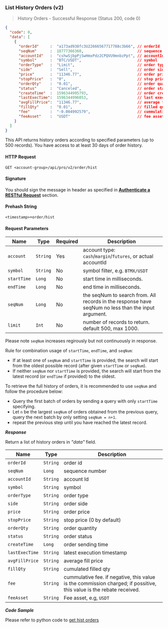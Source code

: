 ### List History Orders (v2)

>  History Orders - Successful Response (Status 200, code 0)

```json
{
  "code": 0,
  "data": [
    {
      "orderId"     :  "a173ad938fc3U22666567717788c3b66", // orderId
      "seqNum"      :  18777366360,                        // sequence number
      "accountId"   :  "cshwSjbpPjSwHmxPdz2CPQVU9mnbzPpt", // accountId 
      "symbol"      :  "BTC/USDT",                         // symbol
      "orderType"   :  "Limit",                            // order type (Limit/Market/StopMarket/StopLimit)
      "side"        :  "Sell",                             // order side (Buy/Sell)
      "price"       :  "11346.77",                         // order price
      "stopPrice"   :  "0",                                // stop price (0 by default)
      "orderQty"    :  "0.01",                             // order quantity (in base asset)
      "status"      :  "Canceled",                         // order status (Filled/Canceled/Rejected)
      "createTime"  :  1596344995793,                      // order creation time
      "lastExecTime":  1596344996053,                      // last execution time
      "avgFillPrice":  "11346.77",                         // average filled price
      "fillQty"     :  "0.01",                             // filled quantity (in base asset)
      "fee"         :  "-0.004992579",                     // cummulative fee. if negative, this value is the commission charged; if possitive, this value is the rebate received.
      "feeAsset"    :  "USDT"                              // fee asset
    }
  ]
}
```

This API returns history orders according to specified parameters (up to 500 records). You have access to at least 30 days of order history.

#### HTTP Request

`GET <account-group>/api/pro/v2/order/hist`

#### Signature

You should sign the message in header as specified in [**Authenticate a RESTful Request**](#sign-a-request) section.

#### Prehash String

`<timestamp>+order/hist`

#### Request Parameters

 Name            | Type      | Required | Description
---------------- | --------- | -------- | -------------------------------------------------------------------------------------------
 `account`       | `String`  | Yes      | account type: `cash`/`margin`/`futures`, or actual accountId
 `symbol`        | `String`  | No       | symbol filter, e.g. `BTMX/USDT`
 `startTime`     | `Long`    | No       | start time in milliseconds.
 `endTime`       | `Long`    | No       | end time in milliseconds.
 `seqNum`        | `Long`    | No       | the seqNum to search from. All records in the response have seqNum no less than the input argument.
 `limit`         | `Int`     | No       | number of records to return. default 500, max 1000. 

Please note `seqNum` increases regirously but not continuously in response.

Rule for combination usage of `startTime`, `endTime`, and `seqNum`: 
 * If at least one of `seqNum` and `startTime` is provided, the search will start from the oldest possible record (after given `startTime` or `seqNum`).
 * If neither `seqNum` nor `startTime` is provided, the search will start from the latest record (or `endTime` if provided) to the oldest.

To retrieve the full history of orders, it is recommended to use `seqNum` and follow the procedure below:
 * Query the first batch of orders by sending a query with only `startTime` specifying. 
 * Let `n` be the largest `seqNum` of orders obtained from the previous query, query the next batch by only setting `seqNum = n+1`. 
 * repeat the previous step until you have reached the latest record.


***Response***

Return a list of history orders in *"data"* field.

Name           | Type     | Description
---------------|----------|--------------
`orderId`      | `String` | order id
`seqNum`       | `Long`   | sequence number
`accountId`    | `String` | account Id
`symbol`       | `String` | symbol
`orderType`    | `String` | order type
`side`         | `String` | order side
`price`        | `String` | order price
`stopPrice`    | `String` | stop price (0 by default)
`orderQty`     | `String` | order quantity
`status`       | `String` | order status
`createTime`   | `Long`   | order sending time
`lastExecTime` | `String` | latest execution timestamp
`avgFillPrice` | `String` | average fill price
`fillQty`      | `String` | cumulated filled qty
`fee`          | `String` | cummulative fee. if negative, this value is the commission charged; if possitive, this value is the rebate received.
`feeAsset`     | `String` | Fee asset, e.g, `USDT`

***Code Sample***

Please refer to python code to [get hist orders](https://github.com/bitmax-exchange/bitmax-pro-api-demo/blob/master/python/query_prv_order_hist_v2.py)
